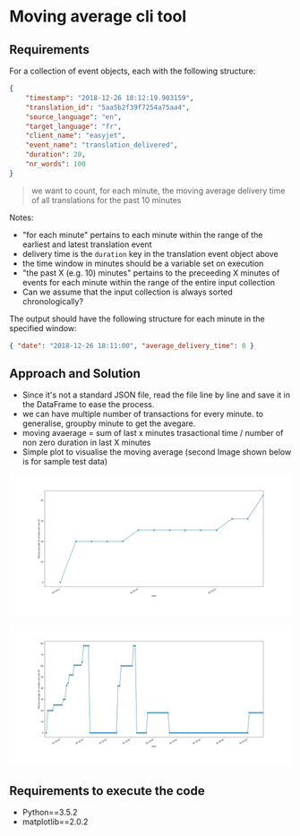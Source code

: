 # Moving average cli tool

## Requirements

For a collection of event objects, each with the following structure:
```json
{
	"timestamp": "2018-12-26 18:12:19.903159",
	"translation_id": "5aa5b2f39f7254a75aa4",
	"source_language": "en",
	"target_language": "fr",
	"client_name": "easyjet",
	"event_name": "translation_delivered",
	"duration": 20,
	"nr_words": 100
}
```
>we want to count, for each minute, the moving average delivery time of all translations for the past 10 minutes

Notes:
* "for each minute" pertains to each minute within the range of the earliest and latest translation event
* delivery time is the `duration` key in the translation event object above
* the time window in minutes should be a variable set on execution
* "the past X (e.g. 10) minutes" pertains to the preceeding X minutes of events for each minute within the range of the entire input collection
* Can we assume that the input collection is always sorted chronologically?

The output should have the following structure for each minute in the specified window:

```json
{ "date": "2018-12-26 18:11:00", "average_delivery_time": 0 }
```

## Approach and Solution

* Since it's not a standard JSON file, read the file line by line and save it in the DataFrame to ease the process.
* we can have multiple number of transactions for every minute. to generalise, groupby minute to get the avegare. 
* moving avaerage = sum of last x minutes trasactional time / number of non zero duration in last X minutes 
* Simple plot to visualise the moving average (second Image shown below is for sample test data)


![Screenshot](/moving_avg_given_data.png?raw=true "Moving Average")

![Screenshot](/moving_avg.png?raw=true "Moving Average")

## Requirements to execute the code
* Python==3.5.2
* matplotlib==2.0.2
